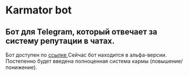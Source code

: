 # Karmator bot
## Бот для Telegram, который отвечает за систему репутации в чатах.
Бот доступен по [ ссылке ]( http://t.me/a_lot_of_Pain_creatures_bot )
Сейчас бот находится в альфа-версии.
Постепенно будет введена полноценная система кармы (повышение/понижение).